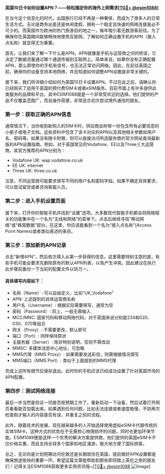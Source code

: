 **英国10日卡如何设置APN？——轻松搞定你的海外上网需求[[TG💪+ @esim1088](https://t.me/s/esim1088)]**

在当今这个信息化的时代，出国旅行已经不再是一种奢侈，而成为了很多人的日常生活方式。无论是商务出差还是休闲度假，拥有一个稳定且快速的网络连接是必不可少的。而英国作为欧洲的热门旅游目的地之一，每年吸引着无数游客前往。为了确保你在英国期间能够畅快地使用互联网，了解如何正确设置手机的APN（接入点名称）就显得尤为重要。

首先，让我们来了解一下什么是APN。APN就像是手机与运营商之间的桥梁，它决定了数据流量通过哪个通道传输到互联网上。简单来说，如果你没有正确配置APN，那么即使你的手机有信号，也无法正常访问网络。因此，在前往英国之前，确保你的设备支持本地网络，并且知道如何调整APN设置是非常关键的。

接下来，我们将详细介绍如何为英国10日卡设置APN。不过在此之前，请确认你已经购买了适用于英国的预付费SIM卡或者eSIM服务。目前市面上有许多提供此类服务的品牌和平台，其中ESIM1088就是一个非常受欢迎的选择。他们提供的产品不仅覆盖范围广，而且操作简便，非常适合初次尝试境外通信的朋友。

### 第一步：获取正确的APN信息

通常情况下，当你收到新购入的SIM卡时，供应商会附带一份包含所有必要信息的小册子或电子文档。这些资料中包含了该卡对应的APN以及其他相关参数如用户名、密码等。如果没有随卡附赠，则可以直接访问所选服务商的官方网站查询最新版的APN设置指南。例如，对于英国常见的Vodafone、EE以及Three三大运营商，其官方推荐的APN分别为：
- Vodafone UK: wap.vodafone.co.uk
- EE UK: internet
- Three UK: three.co.uk

注意，不同运营商可能要求填写不同的用户名和密码字段。如果不确定具体要求，可以尝试留空或者咨询客服人员。

### 第二步：进入手机设置页面

接下来，打开你的智能手机并找到“设置”选项。大多数现代智能手机都会将网络相关的功能集中在一个名为“无线和网络”的菜单下。点击后继续寻找“移动网络”或“蜂窝数据”部分。在这里，你应该能看到一个名为“接入点名称”(Access Point Names)或者类似表述的条目。

### 第三步：添加新的APN记录

点击“新增APN”，然后依次填入从第一步获得的信息。这里需要特别注意的是，有些手机可能会要求先删除原有的默认APN列表，以免产生冲突。因此建议在执行此步骤前备份一下当前的配置文件以防万一。

#### 具体填写内容如下：
- 名称（Name）: 可以自由定义，比如“UK_Vodafone”
- APN: 上述提到的具体运营商名称
- 用户名（Username）: 根据实际需要填写，通常为空
- 密码（Password）: 同上，一般无需输入
- MCC/MNC: 国家代码和移动网络代码，对于英国来说分别是234和020、030、070等组合
- 网关（Proxy）: 不需要更改，默认即可
- 端口（Port）: 同样保持原状
- 主服务器（Server）: 除非特别说明，否则不需改动
- MMSC: 多媒体消息中心地址，可忽略
- MMS代理（MMS Proxy）: 如果需要发送彩信，则需根据情况填写
- MMS端口（MMS Port）: 类似于上面提到的MMS代理

完成上述所有细节后保存退出。此时你的手机应该已经成功设置了针对英国市场的APN配置。

### 第四步：测试网络连接

最后一步当然是验证一切是否按预期工作了。重新启动一下设备，然后试着打开网页看看能否加载出来。如果遇到任何问题，比如无法连接或者速度极慢，不妨再次检查刚才输入的内容是否有误，并重复之前的流程。

此外，随着技术的发展，现在越来越多的人开始选择使用虚拟eSIM卡代替传统的实体SIM卡。这种方式的优势在于无需担心物理损坏的问题，同时也更加环保节能。ESIM1088便是这样一个优秀的解决方案提供商，他们提供的英国eSIM卡不仅价格实惠，而且支持全球多个国家和地区漫游，极大地方便了国际旅客。

总之，无论你是计划短期访问伦敦还是长期居住在英国，提前做好APN设置都是确保旅途愉快的重要一环。希望这篇文章能帮助到那些即将踏上英伦之旅的朋友们！记得关注ESIM1088获取更多实用资讯哦~[[TG💪+ @esim1088](https://t.me/s/esim1088) ![Image](https://i.postimg.cc/4NQfJmqS/Snipaste-2025-05-13-00-14-12.png)]